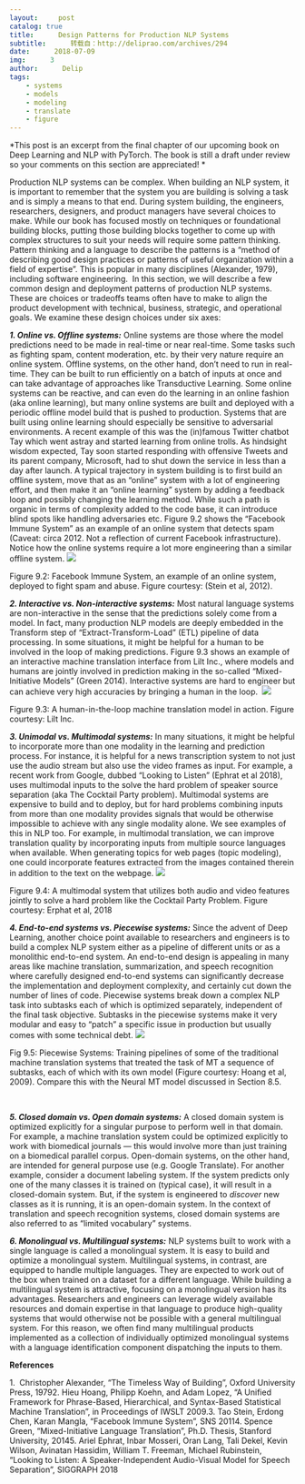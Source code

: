 ```yaml
---
layout:     post
catalog: true
title:      Design Patterns for Production NLP Systems
subtitle:      转载自：http://deliprao.com/archives/294
date:      2018-07-09
img:      3
author:      Delip
tags:
    - systems
    - models
    - modeling
    - translate
    - figure
---
```


*This post is an excerpt from the final chapter of our upcoming book on Deep Learning and NLP with PyTorch. The book is still a draft under review so your comments on this section are appreciated! *

Production NLP systems can be complex. When building an NLP system, it is important to remember that the system you are building is solving a task and is simply a means to that end. During system building, the engineers, researchers, designers, and product managers have several choices to make. While our book has focused mostly on techniques or foundational building blocks, putting those building blocks together to come up with complex structures to suit your needs will require some pattern thinking. Pattern thinking and a language to describe the patterns is a “method of describing good design practices or patterns of useful organization within a field of expertise”. This is popular in many disciplines (Alexander, 1979), including software engineering.  In this section, we will describe a few common design and deployment patterns of production NLP systems. These are choices or tradeoffs teams often have to make to align the product development with technical, business, strategic, and operational goals. We examine these design choices under six axes:

***1. Online vs. Offline systems:*** Online systems are those where the model predictions need to be made in real-time or near real-time. Some tasks such as fighting spam, content moderation, etc. by their very nature require an online system. Offline systems, on the other hand, don’t need to run in real-time. They can be built to run efficiently on a batch of inputs at once and can take advantage of approaches like Transductive Learning. Some online systems can be reactive, and can even do the learning in an online fashion (aka online learning), but many online systems are built and deployed with a periodic offline model build that is pushed to production. Systems that are built using online learning should especially be sensitive to adversarial environments. A recent example of this was the (in)famous Twitter chatbot Tay which went astray and started learning from online trolls. As hindsight wisdom expected, Tay soon started responding with offensive Tweets and its parent company, Microsoft, had to shut down the service in less than a day after launch. A typical trajectory in system building is to first build an offline system, move that as an “online” system with a lot of engineering effort, and then make it an “online learning” system by adding a feedback loop and possibly changing the learning method. While such a path is organic in terms of complexity added to the code base, it can introduce blind spots like handling adversaries etc. Figure 9.2 shows the “Facebook Immune System” as an example of an online system that detects spam (Caveat: circa 2012. Not a reflection of current Facebook infrastructure). Notice how the online systems require a lot more engineering than a similar offline system.
![](https://i2.wp.com/deliprao.com/wp-content/uploads/2018/07/fb-immune-system.png?resize=775%2C393)


Figure 9.2: Facebook Immune System, an example of an online system, deployed to fight spam and abuse. Figure courtesy: (Stein et al, 2012).

***2. Interactive vs. Non-interactive systems:*** Most natural language systems are non-interactive in the sense that the predictions solely come from a model. In fact, many production NLP models are deeply embedded in the Transform step of “Extract-Transform-Load” (ETL) pipeline of data processing. In some situations, it might be helpful for a human to be involved in the loop of making predictions. Figure 9.3 shows an example of an interactive machine translation interface from Lilt Inc., where models and humans are jointly involved in prediction making in the so-called “Mixed-Initiative Models” (Green 2014). Interactive systems are hard to engineer but can achieve very high accuracies by bringing a human in the loop. 
![](https://i1.wp.com/deliprao.com/wp-content/uploads/2018/07/mixed-initiative-mt.png?resize=621%2C345)


Figure 9.3: A human-in-the-loop machine translation model in action. Figure courtesy: Lilt Inc.

***3. Unimodal vs. Multimodal systems:*** In many situations, it might be helpful to incorporate more than one modality in the learning and prediction process. For instance, it is helpful for a news transcription system to not just use the audio stream but also use the video frames as input. For example, a recent work from Google, dubbed “Looking to Listen” (Ephrat et al 2018), uses multimodal inputs to the solve the hard problem of speaker source separation (aka The Cocktail Party problem). Multimodal systems are expensive to build and to deploy, but for hard problems combining inputs from more than one modality provides signals that would be otherwise impossible to achieve with any single modality alone. We see examples of this in NLP too. For example, in multimodal translation, we can improve translation quality by incorporating inputs from multiple source languages when available. When generating topics for web pages (topic modeling), one could incorporate features extracted from the images contained therein in addition to the text on the webpage.
![](https://i1.wp.com/deliprao.com/wp-content/uploads/2018/07/looking-to-listen.png?resize=820%2C405)


Figure 9.4: A multimodal system that utilizes both audio and video features jointly to solve a hard problem like the Cocktail Party Problem. Figure courtesy: Erphat et al, 2018

***4. End-to-end systems vs. Piecewise systems:*** Since the advent of Deep Learning, another choice point available to researchers and engineers is to build a complex NLP system either as a pipeline of different units or as a monolithic end-to-end system. An end-to-end design is appealing in many areas like machine translation, summarization, and speech recognition where carefully designed end-to-end systems can significantly decrease the implementation and deployment complexity, and certainly cut down the number of lines of code. Piecewise systems break down a complex NLP task into subtasks each of which is optimized separately, independent of the final task objective. Subtasks in the piecewise systems make it very modular and easy to “patch” a specific issue in production but usually comes with some technical debt.
![](https://i2.wp.com/deliprao.com/wp-content/uploads/2018/07/piecewise-mt.png?resize=734%2C477)


Fig 9.5: Piecewise Systems: Training pipelines of some of the traditional machine translation systems that treated the task of MT a sequence of subtasks, each of which with its own model (Figure courtesy: Hoang et al, 2009). Compare this with the Neural MT model discussed in Section 8.5.

 

***5. Closed domain vs. Open domain systems:*** A closed domain system is optimized explicitly for a singular purpose to perform well in that domain. For example, a machine translation system could be optimized explicitly to work with biomedical journals — this would involve more than just training on a biomedical parallel corpus. Open-domain systems, on the other hand, are intended for general purpose use (e.g. Google Translate). For another example, consider a document labeling system. If the system predicts only one of the many classes it is trained on (typical case), it will result in a closed-domain system. But, if the system is engineered to *discover* new classes as it is running, it is an open-domain system. In the context of translation and speech recognition systems, closed domain systems are also referred to as “limited vocabulary” systems.

***6. Monolingual vs. Multilingual systems:*** NLP systems built to work with a single language is called a monolingual system. It is easy to build and optimize a monolingual system. Multilingual systems, in contrast, are equipped to handle multiple languages. They are expected to work out of the box when trained on a dataset for a different language. While building a multilingual system is attractive, focusing on a monolingual version has its advantages. Researchers and engineers can leverage widely available resources and domain expertise in that language to produce high-quality systems that would otherwise not be possible with a general multilingual system. For this reason, we often find many multilingual products implemented as a collection of individually optimized monolingual systems with a language identification component dispatching the inputs to them.

**References**

1.  Christopher Alexander, “The Timeless Way of Building”, Oxford University Press, 19792. Hieu Hoang, Philipp Koehn, and Adam Lopez, “A Unified Framework for Phrase-Based, Hierarchical, and Syntax-Based Statistical Machine Translation”, in Proceedings of IWSLT 2009.3. Tao Stein, Erdong Chen, Karan Mangla, “Facebook Immune System”, SNS 20114. Spence Green, “Mixed-Initiative Language Translation”, Ph.D. Thesis, Stanford University, 20145. Ariel Ephrat, Inbar Mosseri, Oran Lang, Tali Dekel, Kevin Wilson, Avinatan Hassidim, William T. Freeman, Michael Rubinstein, “Looking to Listen: A Speaker-Independent Audio-Visual Model for Speech Separation”, SIGGRAPH 2018
